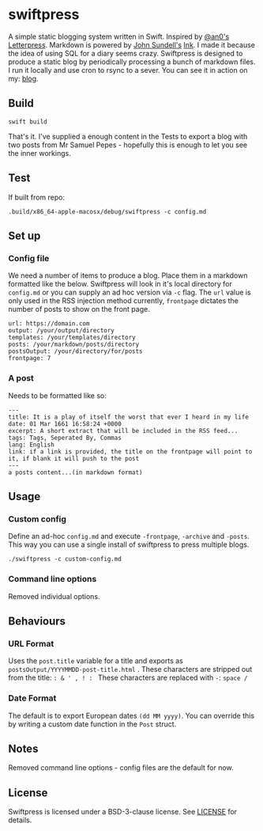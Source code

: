 # swiftpress

A simple static blogging system written in Swift. Inspired by [@an0's](https://github.com/an0) [Letterpress](https://github.com/an0/Letterpress). Markdown is powered by [John Sundell's](https://www.swiftbysundell.com) [Ink](https://github.com/JohnSundell/Ink). I made it because the idea of using SQL for a diary seems crazy. Swiftpress is designed to produce a static blog by periodically processing a bunch of markdown files. I run it locally and use cron to rsync to a sever. 
You can see it in action on my: [blog](https://chanc.ee).


## Build
```
swift build
```
That's it. I've supplied a enough content in the Tests to export a blog with two posts from Mr Samuel Pepes - hopefully this is enough to let you see the inner workings.


## Test
If built from repo:
```
.build/x86_64-apple-macosx/debug/swiftpress -c config.md
```

## Set up

### Config file
We need a number of items to produce a blog. Place them in a markdown formatted like the below. Swiftpress will look in it's local directory for `config.md` or you can supply an ad hoc version via `-c` flag. The `url` value is only used in the RSS injection method currently, `frontpage` dictates the number of posts to show on the front page.
```
url: https://domain.com
output: /your/output/directory
templates: /your/templates/directory
posts: /your/markdown/posts/directory
postsOutput: /your/directory/for/posts
frontpage: 7
```

### A post
Needs to be formatted like so:
```
---
title: It is a play of itself the worst that ever I heard in my life
date: 01 Mar 1661 16:58:24 +0000 
excerpt: A short extract that will be included in the RSS feed...
tags: Tags, Seperated By, Commas
lang: English       
link: if a link is provided, the title on the frontpage will point to it, if blank it will push to the post
---
a posts content...(in markdown format)
```

## Usage

### Custom config
Define an ad-hoc  `config.md` and execute `-frontpage`, `-archive` and `-posts`. This way you can use a single install of swiftpress to press multiple blogs.
```
./swiftpress -c custom-config.md
```

### Command line options
Removed individual options.


## Behaviours

### URL Format
Uses the `post.title` variable for a title and exports as `postsOutput/YYYYMMDD-post-title.html` .
These characters are stripped out from the title: `: & ' , ! : `
These characters are replaced with `-`:  `space / `

### Date Format
The default is to export European dates `(dd MM yyyy)`.  You can override this by writing a custom date function in the `Post` struct.

## Notes
Removed command line options - config files are the default for now.

## License

Swiftpress is licensed under a BSD-3-clause license. See [LICENSE](LICENSE) for details.
